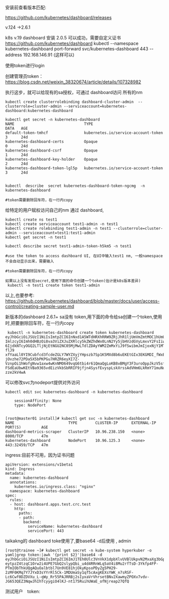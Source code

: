 安装前查看版本匹配:

https://github.com/kubernetes/dashboard/releases

v.124 ->2.6.1



k8s v.19 dashboard 安装 2.0.5 可以成功，需要自定义证书
https://github.com/kubernetes/dashboard
kubectl --namespace kubernetes-dashboard  port-forward svc/kubernetes-dashboard 443 --address 192.168.146.91  (这样可以)

使用token进行login



创建管理员token：
https://blog.csdn.net/weixin_38320674/article/details/107328982



执行这步，就可以给现有的sa授权，可通过 dashboard访问 所有的nm

```
kubectl create clusterrolebinding dashboard-cluster-admin  --clusterrole=cluster-admin --serviceaccount=kubernetes-dashboard:kubernetes-dashboard

kubectl get secret -n kubernetes-dashboard
NAME                               TYPE                                  DATA   AGE
default-token-tmhcf                kubernetes.io/service-account-token   3      24d
kubernetes-dashboard-certs         Opaque                                0      24d
kubernetes-dashboard-csrf          Opaque                                1      24d
kubernetes-dashboard-key-holder    Opaque                                2      24d
kubernetes-dashboard-token-lgl5p   kubernetes.io/service-account-token   3      24d


kubectl  describe  secret kubernetes-dashboard-token-ngcmg  -n   kubernetes-dashboard

#token需要删除回车符，在一行内copy

```



给特定的用户赋权访问自己的nm 通过 dashboard,

```
kubectl create ns test1
kubectl create serviceaccount test1-admin -n test1
kubectl create rolebinding test1-admin -n test1 --clusterrole=cluster-admin --serviceaccount=test1:test1-admin
kubectl get secret -n test1

kubectl describe secret test1-admin-token-h5km5 -n test1

#use the token to access dashboard UI, 在UI中输入test1 nm, 一般namespace不会自动显示出来，需要输入

#token需要删除回车符，在一行内copy

如果以上没有发现secret,使用下面的命令创建一个token(估计是k8s版本差异)
 kubectl -n test1 create token test1-admin

```

以上,也要参考:　https://github.com/kubernetes/dashboard/blob/master/docs/user/access-control/creating-sample-user.md



新版本的dashboard 2.6.1+ sa没有 token,用下面的命令给sa创建一个token,使用时,把要删除回车符，在一行内copy

```
 kubectl -n kubernetes-dashboard create token kubernetes-dashboard
eyJhbGciOiJSUzI1NiIsImtpZCI6InNxd1A5WTdHRXhRRW9ZRjJhR1ljUmVmZmtMOC1hUmUwSndVQm9fRDJyMkkifQ.eyJhdWQiOlsiaHR0cHM6Ly9rdWJlcm5ldGVzLmRlZmF1bHQuc3ZjLmNsdXN0ZXIubG9jYWwiXSwiZXhwIjoxNjY1MTk3OTM4LCJpYXQiOjE2NjUxOTQzMzgs
ImlzcyI6Imh0dHBzOi8va3ViZXJuZXRlcy5kZWZhdWx0LnN2Yy5jbHVzdGVyLmxvY2FsIiwia3ViZXJuZXRlcy5pbyI6eyJuYW1lc3BhY2UiOiJrdWJlcm5ldGVzLWRhc2hib2FyZCIsInNlcnZpY2VhY2NvdW50Ijp7Im5hbWUiOiJrdWJlcm5ldGVzLWRhc2hib2FyZCIsInVpZCI
6IjdkNTcyOGQ2LTljNjEtNGU2NC05MjMwLTdlZDAyYWM2ZmMxYiJ9fSwibmJmIjoxNjY1MTk0MzM4LCJzdWIiOiJzeXN0ZW06c2VydmljZWFjY291bnQ6a3ViZXJuZXRlcy1kYXNoYm9hcmQ6a3ViZXJuZXRlcy1kYXNoYm9hcmQifQ.yUkejK4PeIz56FaqhH681YG4Yrl08L-flJ9
xfYaaLl0YI9Cubfcd3fcdeZGLY7WYZXyjYHpszb7Sp1K5MXd8b6uEKEtGIx3EKGMDI_fWxB-jOvzhe72PDa5X5bPKPGu7HRZR6eyXI7Z-VznpOi1hWofgNvw1axw4wKnNMO649vqG6tbi4r61QmaQgLoKB8vBMgY3F3uroOppJkzV5sfT1EtSQgxtgHpfTZTRL8Nj0_uyz7TRB7hnL3
FSdEaUbwKEtVBa9365vdEizVkbSbRRIF9jfjn4SysfEvyspLskXrssAdVHm6LkRmY71muNuaPOccD21ZT43NRf-zze2kV4wA

```



可以修改svc为nodeport提供对外访问

```
kubectl edit svc kubernetes-dashboard -n kubernetes-dashboard

    sessionAffinity: None
    type: NodePort


[root@master01 install]# kubectl get svc -n kubernetes-dashboard
NAME                        TYPE        CLUSTER-IP      EXTERNAL-IP   PORT(S)         AGE
dashboard-metrics-scraper   ClusterIP   10.96.238.150   <none>        8000/TCP        47m
kubernetes-dashboard        NodePort    10.96.125.3     <none>        443:32459/TCP   47m

```





ingress:目前不可用，因为证书问题

```
apiVersion: extensions/v1beta1
kind: Ingress
metadata:
  name: kubernetes-dashboard
  annotations:
    kubernetes.io/ingress.class: "nginx"
  namespace: kubernetes-dashboard
spec:
  rules:
  - host: dashboard.apps.test.crc.test
    http:
      paths:
      - path:
        backend:
          serviceName: kubernetes-dashboard
          servicePort: 443
```





taikakng的 dashboard toke使用了,要base64 -d后使用 , admin

```
[root@trainee ~]# kubectl get secret -n kube-system hyperkuber -o yaml|grep token:|awk '{print $2}'|base64 -d
eyJhbGciOiJSUzI1NiIsImtpZCI6ImJ1TEh0Ulc3VnVkX1dpbXlvUVBlUkpvN2MxaXg3bGpoN0JuUWtXMDJ3MFUifQ.eyJpc3MiOiJrdWJlcm5ldGVzL3NlcnZpY2VhY2NvdW50Iiwia3ViZXJuZXRlcy5pby9zZXJ2aWNlYWNjb3VudC9uYW1lc3BhY2UiOiJrdWJlLXN5c3RlbSIsImt1YmVybmV0ZXMuaW8vc2VydmljZWFjY291bnQvc2VjcmV0Lm5hbWUiOiJoeXBlcmt1YmVyIiwia3ViZXJuZXRlcy5pby9zZXJ2aWNlYWNjb3VudC9zZXJ2aWNlLWFjY291bnQubmFtZSI6Imh5cGVya3ViZXIiLCJrdWJlcm5ldGVzLmlvL3NlcnZpY2VhY2NvdW50L3NlcnZpY2UtYWNjb3VudC51aWQiOiIzYjdjMWMzMS00MWQ0LTRjNjYtYjgxMC1lZWU1MTI4NzU3ZWIiLCJzdWIiOiJzeXN0ZW06c2VydmljZWFjY291bnQ6a3ViZS1zeXN0ZW06aHlwZXJrdWJlciJ9.jpt6RL7dPzMBnwHhJbvwkzMnFXfrUWcnu90YUl4V4De7f3e-eytpzZ4tzqC1Orw2i4UPE7GbQ2slypQbi_u4d4RRnWLq5aV4i8Mu2rfTsD-3Ykfp4FP-PTmIObThkUQgAQuOalbtbl7Un9VE81hjOkyKpsoPDyZg5PH29-2zMF0KMq7Y7JYxD3sYYrRl5Ck-1MDUmaSy1qf5cAxgKEXsYWK_n7sRSF-Lc6Cwf0DZDVXu_L-qWy_Rr55PAJRRBj2sIyxaVrVhrsetBNv2XawmyZPOXv7vdv-JG653QEZ3NqwJhIhTcyygiO4lKJ-nt175RuihUWaE_ofNjreap27QfQ

```



测试用户　token:

